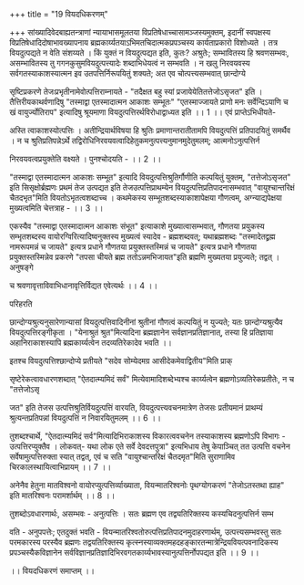 +++
title = "19 वियदधिकरणम्"

+++
सांख्यादिवेदबाह्यतन्त्राणां न्यायाभासमूलतया विप्रतिषेधाच्चासामञ्जस्यमुक्तम्, इदानीं स्वपक्षस्य विप्रतिषेधादिदोषाभावख्यापनाय ब्रह्मकार्य्यतयाऽभिमतचिदात्मकप्रपञ्चस्य कार्यताप्रकारो विशोध्यते । तत्र वियदुत्पद्यते न वेति संशय्यते । किं युक्तं न वियदुत्पद्यत इति, कुतः? अश्रुतेः; सम्भावितस्य हि श्रवणसम्भवः, असम्भावितस्य तु गगनकुसुमवियदुत्पत्त्यादेः शब्दाभिधेयत्वं न सम्भवति । न खलु निरवयवस्य सर्वगतस्याकाशस्यात्मन इव उतपत्तिर्निरूपयितुं शक्यते; अत एव चोत्पत्त्यसम्भवात् छान्दोग्ये

सृष्टिप्रकरणे तेजःप्रभृतीनामेवोत्पत्तिराम्नायते - "तदैक्षत बहु स्यां प्रजायेयेतितत्तेजोऽसृजत" इति । तैत्तिरीयकाथर्वणादिषु "तस्माद्वा एतस्मादात्मन आकाशः सम्भूतः" "एतस्माज्जायते प्राणो मनः सर्वेन्दिऽयाणि च खं वायुर्ज्योतिराप" इत्यादिषु श्रूयमाणा वियदुत्पत्तिरर्थविरोधाद्वाध्यत इति ।। 1 ।। एवं प्राप्तेऽभिधीयते-

अस्ति त्वाकाशस्योत्पत्तिः । अतीन्द्रियार्थविषया हि श्रुतिः प्रमाणान्तरातीतामपि वियदुत्पत्तिं प्रतिपादयितुं समर्थैव । न च श्रुतिप्रतिपन्नेऽर्थे तद्विरोधिनिरवयवत्वादिहेतुकमनुत्पत्त्यनुमानमुदेतुमलम्; आत्मनोऽनुत्पत्तिर्न

निरवयवत्वप्रयुक्तेति वक्ष्यते । पुनश्चोदयति - ।। 2 ।।

"तस्माद्वा एतस्मादात्मन आकाशः सम्भूत" इत्यादि वियदुत्पत्तिश्रुतिर्गौणीति कल्पयितुं युक्तम्, "तत्तेजोऽसृजत" इति सिसृक्षोर्ब्रह्मणः प्रथमं तेज उत्पद्यत इति तेजउत्पत्तिप्राथम्येन वियदुत्पत्तिप्रतिपादनासम्भवात् "वायुश्चान्तरिक्षं चैतदभृत"मिति वियतोऽभृतत्वशब्दाच्च । कथमेकस्य सम्भूतशब्दस्याकाशापेक्षया गौणत्वम्, अग्न्याद्यपेक्षया मुख्यत्वमिति चेत्तत्राह - ।। 3 ।।

एकस्यैव "तस्माद्वा एतस्मादात्मन आकाशः संभूत" इत्याकाशे मुख्यात्वासम्भवात्, गौणतया प्रयुकस्य सम्भृतशब्दस्य वायोरग्विरित्यादिष्वनुक्तस्य मुख्यत्वं स्यादेव - ब्रह्मशब्दवत्; यथाब्रह्मशब्दः "तस्मादेतद्व्रह्म नामरूपमन्नं च जायते" इत्यत्र प्रधाने गौणतया प्रयुक्तस्तस्मिन्नं च जायते" इत्यत्र प्रधाने गौणतया प्रयुक्तस्तस्मिन्नेव प्रकरणे "तपसा चीयते ब्रह्म ततोऽन्नमभिजायत"इति ब्रह्मणि मुख्यतया प्रयुज्यते; तद्वत् । अनुषङ्गे

च श्रवणावृत्ताविवाभिधानावृत्तिर्विद्यत एवेत्यर्थः ।। 4 ।।

परिहरति

छान्दोग्यश्रुत्यनुसारेणान्यासां वियदुत्पत्तिवादिनीनां श्रुतीनां गौणत्वं कल्पयितुं न युज्यते; यतः छान्दोग्यश्रुत्यैव वियदुत्पत्तिरङ्गीकृता । "येनाश्रुतं श्रुत"मित्यादिना ब्रह्मज्ञानेन सर्वज्ञानप्रतिज्ञानात्, तस्या हि प्रतिज्ञाया अहानिराकाशस्यापि ब्रह्मकार्य्यत्वेन तदव्यतिरेकादेव भवति ।।

इतश्च वियदुत्पत्तिश्छान्दोप्ये प्रतीयते "सदेव सोम्येदमग्र आसीदेकमेवाद्वितीय"मिति प्राक्

सृष्टेरेकत्वावधारणशब्दात् "ऐतदात्म्यमिदं सर्वं" मित्येवामादिशब्देभ्यश्च कार्य्यत्वेन ब्रह्मणोऽव्यतिरेकप्रतीतेः, न च "तत्तेजोऽसृ

जत" इति तेजस उत्पत्तिश्रुतिर्वियदुत्पत्तिं वारयति, वियदुत्पत्त्यवचनमात्रेण तेजसः प्रतीयमानं प्राथम्यं श्रुत्यन्तप्रतिपन्नां वियदुत्पत्तिं न निवारयितुमलम् ।। 6 ।।

तुशब्दश्चार्थे, "ऐतदात्म्यमिदं सर्व"मित्यादिभिराकाशस्य विकारत्ववचनेन तस्याकाशस्य ब्रह्मणोऽपि विभागः - उत्पत्तिरप्युक्तैव । लोकवत्- यथा लोक एते सर्वे देवदत्तपुत्रा" इत्यभिधाय तेषु केपाञ्चित् तत उत्पत्ति वचनेन सर्वेषामुत्पत्तिरुक्ता स्यात् तद्वत्, एवं च सति "वायुश्चान्तरिक्षं चैतदमृत"मिति सुराणामिव चिरकालस्थायित्वाभिप्रायम् ।। 7 ।।

अनेनैव हेतुना मातविश्वनो वायोरप्युत्पत्तिर्व्याख्याता, वियन्मातरिश्वनोः पृथग्योगकरणं "तेजोऽतस्तथा ह्याह" इति मातरिश्वनः परामर्शार्थम् ।। 8 ।।

तुशब्दोऽवधारणार्थः, असम्भवः - अनुत्पत्तिः । सतः ब्रह्मण एव तद्व्यतिरिक्तस्य कस्यचिदनुत्पत्तिर्न सम्भ

वति - अनुपपत्तेः; एतदुक्तं भवति - वियन्मातरिश्वतोरुत्पत्तिप्रतिपादनमुदाहरणार्थम्, उत्पत्त्यसम्भवस्तु सतः परमकारस्य परस्यैव ब्रह्मणः तद्वयतिरिक्तस्य कृत्स्नस्याव्यक्तमहदहङ्कारतन्मात्रेन्द्रियवियत्पवनादिकस्य प्रपञ्चस्यैकविज्ञानेन सर्वविज्ञानप्रतिज्ञादिभिरवगतकार्य्यभावस्यानुत्पत्तिर्नोपपद्यत इति ।। 9 ।।

।। वियदधिकरणं समाप्तम् ।।